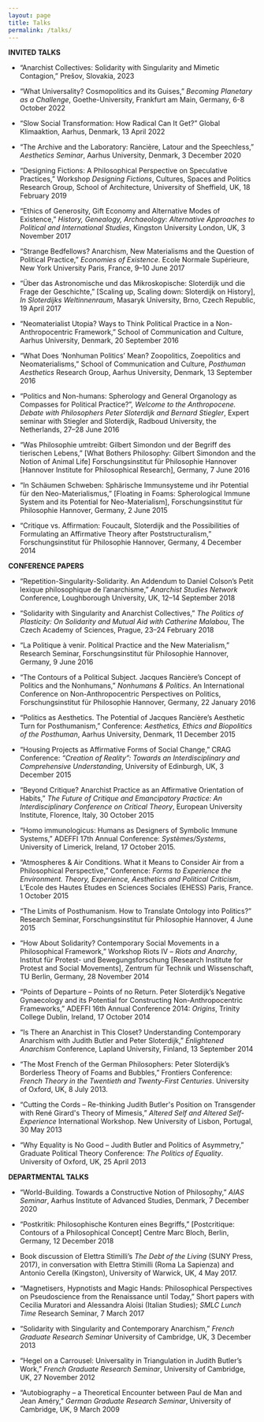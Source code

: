 ```yaml
---
layout: page
title: Talks
permalink: /talks/
---
```




**INVITED TALKS**<br>	
  
* “Anarchist Collectives: Solidarity with Singularity and Mimetic Contagion,” Prešov, Slovakia, 2023<br>

* “What Universality? Cosmopolitics and its Guises,” *Becoming Planetary as a Challenge*, Goethe-University, Frankfurt am Main, Germany, 6-8 October 2022<br>

* “Slow Social Transformation: How Radical Can It Get?” Global Klimaaktion, Aarhus, Denmark, 13 April 2022<br>

* “The Archive and the Laboratory: Rancière, Latour and the Speechless,” *Aesthetics Seminar*, Aarhus University, Denmark, 3 December 2020<br>

* “Designing Fictions: A Philosophical Perspective on Speculative Practices,” Workshop *Designing Fictions*, Cultures, Spaces and Politics Research Group, School of Architecture, University of Sheffield, UK, 18 February 2019<br>

* “Ethics of Generosity, Gift Economy and Alternative Modes of Existence,” *History, Genealogy, Archaeology: Alternative Approaches to Political and International Studies*, Kingston University London, UK, 3 November 2017<br>

* “Strange Bedfellows? Anarchism, New Materialisms and the Question of Political Practice,” *Economies of Existence*. Ecole Normale Supérieure, New York University Paris, France, 9–10 June 2017<br>

* “Über das Astronomische und das Mikroskopische: Sloterdijk und die Frage der Geschichte,” [Scaling up, Scaling down: Sloterdijk on History], *In Sloterdijks Weltinnenraum*, Masaryk University, Brno, Czech Republic, 19 April 2017<br>

* “Neomaterialist Utopia? Ways to Think Political Practice in a Non-Anthropocentric Framework,” School of Communication and Culture, Aarhus University, Denmark, 20 September 2016<br>

* “What Does ‘Nonhuman Politics’ Mean? Zoopolitics, Zoepolitics and Neomaterialisms,” School of Communication and Culture, *Posthuman Aesthetics* Research Group, Aarhus University, Denmark, 13 September 2016<br>

* “Politics and Non-humans: Spherology and General Organology as Compasses for Political Practice?”, *Welcome to the Anthropocene. Debate with Philosophers Peter Sloterdijk and Bernard Stiegler*, Expert seminar with Stiegler and Sloterdijk, Radboud University, the Netherlands, 27–28 June 2016<br>

* “Was Philosophie umtreibt: Gilbert Simondon und der Begriff des tierischen Lebens,” [What Bothers Philosophy: Gilbert Simondon and the Notion of Animal Life] Forschungsinstitut für Philosophie Hannover [Hannover Institute for Philosophical Research], Germany, 7 June 2016<br> 

* “In Schäumen Schweben: Sphärische Immunsysteme und ihr Potential für den Neo-Materialismus,” [Floating in Foams: Spherological Immune System and its Potential for Neo-Materialism], Forschungsinstitut für Philosophie Hannover, Germany, 2 June 2015<br> 

* “Critique vs. Affirmation: Foucault, Sloterdijk and the Possibilities of Formulating an Affirmative Theory after Poststructuralism,” Forschungsinstitut für Philosophie Hannover, Germany, 4 December 2014<br>



**CONFERENCE PAPERS**<br>
  
* “Repetition-Singularity-Solidarity. An Addendum to Daniel Colson’s Petit lexique philosophique de l’anarchisme,” *Anarchist Studies Network* Conference, Loughborough University, UK, 12–14 September 2018<br>
  
* “Solidarity with Singularity and Anarchist Collectives,” *The Politics of Plasticity: On Solidarity and Mutual Aid with Catherine Malabou*, The Czech Academy of Sciences, Prague, 23–24 February 2018<br>
  
* “La Politique à venir. Political Practice and the New Materialism,” Research Seminar, Forschungsinstitut für Philosophie Hannover, Germany, 9 June 2016<br>
  
* “The Contours of a Political Subject. Jacques Rancière’s Concept of Politics and the Nonhumans,” *Nonhumans & Politics*. An International Conference on Non-Anthropocentric Perspectives on Politics, Forschungsinstitut für Philosophie Hannover, Germany, 22 January 2016<br>
  
* “Politics as Aesthetics. The Potential of Jacques Rancière’s Aesthetic Turn for Posthumanism,” Conference: *Aesthetics, Ethics and Biopolitics of the Posthuman*, Aarhus University, Denmark, 11 December 2015<br>
  
* “Housing Projects as Affirmative Forms of Social Change,” CRAG Conference: *“Creation of Reality”: Towards an Interdisciplinary and Comprehensive Understanding*, University of Edinburgh, UK, 3 December 2015<br>
  
* “Beyond Critique? Anarchist Practice as an Affirmative Orientation of Habits,” *The Future of Critique and Emancipatory Practice: An Interdisciplinary Conference on Critical Theory*, European University Institute, Florence, Italy, 30 October 2015<br>
  
* “Homo immunologicus: Humans as Designers of Symbolic Immune Systems,” ADEFFI 17th Annual Conference: *Systèmes/Systems*, University of Limerick, Ireland, 17 October 2015.<br>
  
* “Atmospheres & Air Conditions. What it Means to Consider Air from a Philosophical Perspective,” Conference: *Forms to Experience the Environment. Theory, Experience, Aesthetics and Political Criticism*, L’Ecole des Hautes Etudes en Sciences Sociales (EHESS) Paris, France. 1 October 2015<br>
  
* “The Limits of Posthumanism. How to Translate Ontology into Politics?” Research Seminar, Forschungsinstitut für Philosophie Hannover, 4 June 2015<br>
  
* “How About Solidarity? Contemporary Social Movements in a Philosophical Framework,” Workshop Riots IV – *Riots and Anarchy*, Institut für Protest- und Bewegungsforschung [Research Institute for Protest and Social Movements], Zentrum für Technik und Wissenschaft, TU Berlin, Germany, 28 November 2014<br>
  
* “Points of Departure – Points of no Return. Peter Sloterdijk’s Negative Gynaecology and its Potential for Constructing Non-Anthropocentric Frameworks,” ADEFFI 16th Annual Conference 2014: *Origins*, Trinity College Dublin, Ireland, 17 October 2014<br>
  
* “Is There an Anarchist in This Closet? Understanding Contemporary Anarchism with Judith Butler and Peter Sloterdijk,” *Enlightened Anarchism* Conference, Lapland University, Finland, 13 September 2014<br>
  
* “The Most French of the German Philosophers: Peter Sloterdijk’s Borderless Theory of Foams and Bubbles,” Frontiers Conference: *French Theory in the Twentieth and Twenty-First Centuries*. University of Oxford, UK, 8 July 2013.<br>
  
* “Cutting the Cords – Re-thinking Judith Butler's Position on Transgender with René Girard's Theory of Mimesis,” *Altered Self and Altered Self-Experience* International Workshop. New University of Lisbon, Portugal, 30 May 2013<br>
  
* “Why Equality is No Good – Judith Butler and Politics of Asymmetry,” Graduate Political Theory Conference: *The Politics of Equality*. University of Oxford, UK, 25 April 2013<br>



**DEPARTMENTAL TALKS**	

* “World-Building. Towards a Constructive Notion of Philosophy,” *AIAS Seminar*, Aarhus Institute of Advanced Studies, Denmark, 7 December 2020<br>
 
* “Postkritik: Philosophische Konturen eines Begriffs,” [Postcritique: Contours of a Philosophical Concept] Centre Marc Bloch, Berlin, Germany, 12 December 2018<br>

* Book discussion of Elettra Stimilli’s *The Debt of the Living* (SUNY Press, 2017), in conversation with Elettra Stimilli (Roma La Sapienza) and Antonio Cerella (Kingston), University of Warwick, UK, 4 May 2017.<br>

* “Magnetisers, Hypnotists and Magic Hands: Philosophical Perspectives on Pseudoscience from the Renaissance until Today,” Short papers with Cecilia Muratori and Alessandra Aloisi (Italian Studies); *SMLC Lunch Time* Research Seminar, 7 March 2017<br>

* “Solidarity with Singularity and Contemporary Anarchism,” *French Graduate Research Seminar* University of Cambridge, UK, 3 December 2013<br>

* “Hegel on a Carrousel: Universality in Triangulation in Judith Butler’s Work,” *French Graduate Research Seminar*, University of Cambridge, UK, 27 November 2012<br>

* “Autobiography – a Theoretical Encounter between Paul de Man and Jean Améry,” *German Graduate Research Seminar*, University of Cambridge, UK, 9 March 2009<br>
